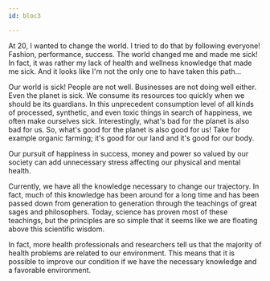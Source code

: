 ```yaml
---
id: bloc3

---
```

At 20, I wanted to change the world. I tried to do that by following everyone! Fashion, performance, success. The world changed me and made me sick! In fact, it was rather my lack of health and wellness knowledge that made me sick. And it looks like I'm not the only one to have taken this path…

Our world is sick! People are not well. Businesses are not doing well either. Even the planet is sick. We consume its resources too quickly when we should be its guardians. In this unprecedent consumption level of all kinds of processed, synthetic, and even toxic things in search of happiness, we often make ourselves sick. Interestingly, what's bad for the planet is also bad for us. So, what's good for the planet is also good for us! Take for example organic farming; it's good for our land and it's good for our body.

Our pursuit of happiness in success, money and power so valued by our society can add unnecessary stress affecting our physical and mental health.

Currently, we have all the knowledge necessary to change our trajectory. In fact, much of this knowledge has been around for a long time and has been passed down from generation to generation through the teachings of great sages and philosophers. Today, science has proven most of these teachings, but the principles are so simple that it seems like we are floating above this scientific wisdom.

In fact, more health professionals and researchers tell us that the majority of health problems are related to our environment. This means that it is possible to improve our condition if we have the necessary knowledge and a favorable environment.
